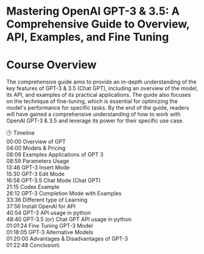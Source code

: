 # Mastering OpenAI GPT-3 & 3.5: A Comprehensive Guide to Overview, API, Examples, and Fine Tuning

# Course Overview

The comprehensive guide aims to provide an in-depth understanding of the key features of GPT-3 & 3.5 (Chat GPT), including an overview of the model, its API, and examples of its practical applications. The guide also focuses on the technique of fine-tuning, which is essential for optimizing the model's performance for specific tasks. By the end of the guide, readers will have gained a comprehensive understanding of how to work with OpenAI GPT-3 & 3.5 and leverage its power for their specific use case.

🕒 Timeline\
00:00 Overview of GPT\
04:00 Models & Pricing\
08:08 Examples Applications of GPT 3\
08:59 Parameters Usage\
13:46 GPT-3 Insert Mode\
15:30 GPT-3 Edit Mode\
16:58 GPT-3.5 Chat Mode (Chat GPT)\
21:15 Codex Example\
26:12 GPT-3 Completion Mode with Examples\
33:36 Different type of Learning\
37:56 Install OpenAI for API\
40:54 GPT-3 API usage in python\
48:40 GPT-3.5 (or) Chat GPT API usage in python\
01:01:24 Fine Tuning GPT-3 Model\
01:18:05 GPT-3 Alternative Models\
01:20:00 Advantages & Disadvantages of GPT-3\
01:22:48 Conclusion\
